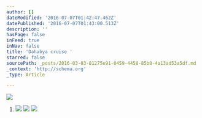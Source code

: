 ```yaml
---
author: []
dateModified: '2016-07-07T01:42:47.462Z'
datePublished: '2016-07-07T01:43:00.513Z'
description: ''
hasPage: false
inFeed: true
inNav: false
title: 'Dahabya cruise '
starred: false
sourcePath: _posts/2016-03-03-81275e91-0459-4458-85b0-4a13ad53a5df.md
_context: 'http://schema.org'
_type: Article

---
```

![](https://s3-us-west-2.amazonaws.com/the-grid-img/p/7fac238e9cbb3aba351b8ed732edcac76f1f7ca4.jpg)

1. ![](https://the-grid-user-content.s3-us-west-2.amazonaws.com/14842984-fad7-4d9e-84df-b15b13269426.jpg)
![](https://s3-us-west-2.amazonaws.com/the-grid-img/p/2104149024a0edcb7fca05c6d63ab95ab6398c73.jpg)
![](https://the-grid-user-content.s3-us-west-2.amazonaws.com/2f2de614-fcd7-4342-a716-1266219af026.jpg)